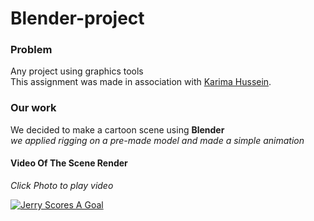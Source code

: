 # Blender-project

### Problem
Any project using graphics tools  
This assignment was made in association with [Karima Hussein](https://github.com/karima-hussein).

### Our work
We decided to make a cartoon scene using **Blender**  
*we applied rigging on a pre-made model and made a simple animation*

#### Video Of The Scene Render
*Click Photo to play video*

[![Jerry Scores A Goal](https://i.imgur.com/01COd5c.jpg)](https://www.youtube.com/watch?v=YIF9BaRRk3I "Jerry Scores!!")
